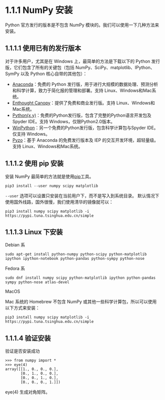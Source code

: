 # 1.1.1 NumPy 安装

Python 官方发行的版本是不包含 NumPy 模块的。我们可以使用一下几种方法来安装。

## 1.1.1.1 使用已有的发行版本

对于许多用户，尤其是在 Windows 上，最简单的方法是下载以下的 Python 发行版，它们包含了所有的关键包（包括 NumPy、SciPy、matplotlib、IPython、SymPy 以及 Python 核心自带的其他包）：

* [Anaconda](https://www.anaconda.com/)：免费的 Python 发行版，用于进行大规模的数据处理、预测分析和科学计算，致力于简化报的管理和部署。支持 Linux、Windows和Mac系统。
* [Enthought Canopy](https://www.enthought.com/)：提供了免费和商业发行版。支持 Linux、Windows和Mac系统。
* [Python(x,y)](https://python-xy.github.io/)：免费的Python发行版，包含了完整的Python语言开发包及Spyder IDE。支持 Windows，仅限Python2.0版本。
* [WinPython](https://winpython.github.io/)：另一个免费的Python发行版，包含科学计算包与Spyder IDE。仅支持 Windows。
* [Pyzo](https://pyzo.org/)：基于 Anaconda 的免费发行版本及 IEP 的交互开发环境，超轻量级。支持 Linux、Windows和Mac系统。

## 1.1.1.2 使用 pip 安装

安装 NumPy 最简单的方法就是使用[pip](https://pypi.org/)工具。

```
pip3 install --user numpy scipy matplotlib
```

`--user` 选项可以设置只安装在当前用户下，而不是写入到系统目录。
默认情况下使用国外线路，国外很慢，我们使用清华的镜像就可以：

```
pip3 install numpy scipy matplotlib -i https://pypi.tuna.tsinghua.edu.cn/simple
```

## 1.1.1.3 Linux 下安装

Debian 系

```
sudo apt-get install python-numpy python-scipy python-matplotlib ipython ipython-notebook python-pandas python-sympy python-nose
```

Fedora 系

```
sudo dnf install numpy scipy python-matplotlib ipython python-pandas sympy python-nose atlas-devel
```

MacOS

Mac 系统的 Homebrew 不包含 NumPy 或其他一些科学计算包，所以可以使用以下方式来安装：

```
pip3 install numpy scipy matplotlib -i https://pypi.tuna.tsinghua.edu.cn/simple
```

## 1.1.1.4 验证安装

验证是否安装成功

```
>>> from numpy import *
>>> eye(4)
array([[1., 0., 0., 0.],
       [0., 1., 0., 0.],
       [0., 0., 1., 0.],
       [0., 0., 0., 1.]])
```

eye(4) 生成对角矩阵。